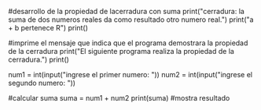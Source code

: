 #desarrollo de la propiedad de lacerradura con suma
print("cerradura: la suma de dos numeros reales da como resultado otro numero real.")
print("a + b pertenece R")
print() 

#imprime el mensaje que indica que el programa demostrara la propiedad de la cerradura
print("El siguiente programa realiza la propiedad de la cerradura.")
print()

num1 = int(input("ingrese el primer numero: "))
num2 = int(input("ingrese el segundo numero: "))

#calcular suma
suma = num1 + num2
print(suma)
#mostra resultado

